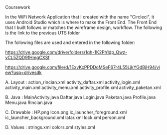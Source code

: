 Coursework

In the WiFi Network Application that I created with the name "Circleci", it uses Android Studio which is where to make the Front End.
The Front End that I built follows or matches the wireframe design, workflow. The following is the link to the previous UTS folder 

The following files are used and entered in the following folder:

https://drive.google.com/drive/folders/1qh-1K2Ph1dp_Qwz-vCL5ZQD9fHmgCXSf

https://drive.google.com/file/d/1ExvKcPPDDoMSeF67r4L55LjkYGdBjH94/view?usp=drivesdk

A. Layout :
  action_rincian.xml
  activity_daftar.xml
  activity_login.xml
  activity_main.xml
  activity_menu.xml
  activity_profile.xml
  activity_paketan.xml
  
B. Java :
  MainActivity.java
  Daftar.java
  Login.java
  Paketan.java
  Profile.java
  Menu.java
  Rincian.java
  
C. Drawable :
  HP.png
  Icon.png
  ic_launcher_foreground.xml
  ic_launcher_background.xml
  latar.xml
  lock.xml
  person.xml
  
D. Values :
  strings.xml
  colors.xml
  styles.xml
